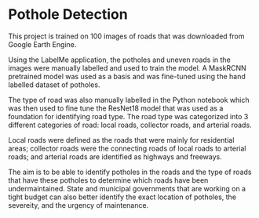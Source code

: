 # Pothole Detection
This project is trained on 100 images of roads that was downloaded from Google Earth Engine. 

Using the LabelMe application, the potholes and uneven roads in the images were manually labelled and used to train the model. A MaskRCNN pretrained model was used as a basis and was fine-tuned using the hand labelled dataset of potholes. 

The type of road was also manually labelled in the Python notebook which was then used to fine tune the ResNet18 model that was used as a foundation for identifying road type. The road type was categorized into 3 different categories of road: local roads, collector roads, and arterial roads. 

Local roads were defined as the roads that were mainly for residential areas; collector roads were the connecting roads of local roads to arterial roads; and arterial roads are identified as highways and freeways. 

The aim is to be able to identify potholes in the roads and the type of roads that have these potholes to determine which roads have been undermaintained. State and municipal governments that are working on a tight budget can also better identify the exact location of potholes, the severeity, and the urgency of maintenance. 

